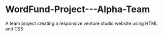 # WordFund-Project---Alpha-Team
A team project creating a responsive venture studio website using HTML and CSS 
